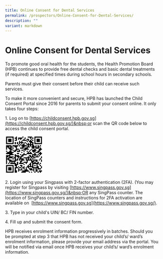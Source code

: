 ```yaml
---
title: Online Consent for Dental Services
permalink: /prospectors/Online-Consent-for-Dental-Services/
description: ""
variant: markdown
---
```

Online Consent for Dental Services
==================================

To promote good oral health for the students, the Health Promotion Board (HPB) continues to provide free dental checks and basic dental treatments (if required) at specified times during school hours in secondary schools.

Parents must give their consent before their child can receive such services.  

To make it more convenient and secure, HPB has launched the Child Consent Portal since 2016 for parents to submit your consent online. It only takes four steps:

 1.&nbsp;Log on to&nbsp;[https://childconsent.hpb.gov.sg](https://childconsent.hpb.gov.sg/)&nbsp;or scan the QR code below to access the child consent portal.

<img src="/images/Image4.jpg" style="width:25%">

2\. Login using your Singpass with 2-factor authentication (2FA). (You may register for Singpass by visiting&nbsp;[https://www.singpass.gov.sg](https://www.singpass.gov.sg/)&nbsp;OR any SingPass counter. The location of SingPass counters and instructions for 2FA activation are available on&nbsp;&nbsp;[https://www.singpass.gov.sg](https://www.singpass.gov.sg/).

3\. Type in your child's UIN/ BC/ FIN number.

4\. Fill up and submit the consent form.

HPB receives enrolment information progressively in batches. Should you be prompted at step 3 that HPB has not received your child’s/ ward’s enrolment information, please provide your email address via the portal. You will be notified via email once HPB receives your child’s/ ward’s enrolment information.